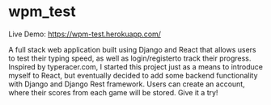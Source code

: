 # wpm_test

Live Demo: https://wpm-test.herokuapp.com/


 A full stack web application built using Django and React that allows users to test their typing speed, as well as login/registerto track their progress.  Inspired by typeracer.com, I started this project just as a means to introduce myself to React, but eventually decided to add some backend functionality with Django and Django Rest framework. Users can create an account, where their scores from each game will be stored. Give it a try!
